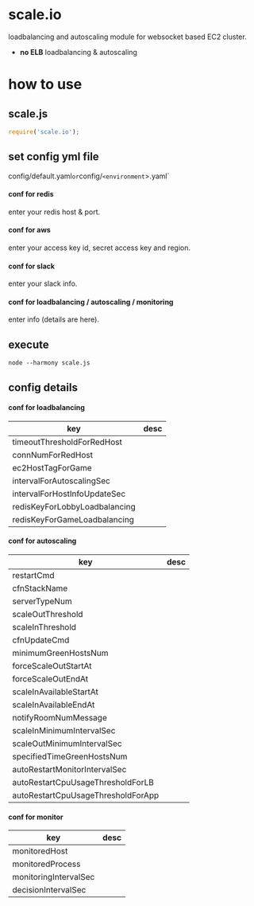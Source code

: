 # scale.io
loadbalancing and autoscaling module for websocket based EC2 cluster.

- **no ELB** loadbalancing & autoscaling

# how to use

## scale.js

```js
require('scale.io');
```

## set config yml file

config/default.yaml` or `config/`<environment`>.yaml`


#### conf for redis

enter your redis host & port.

#### conf for aws

enter your access key id, secret access key and region.

#### conf for slack

enter your slack info.

#### conf for loadbalancing / autoscaling / monitoring

enter info (details are here).

## execute

```
node --harmony scale.js
```


## config details

#### conf for loadbalancing

|key|desc|
|---|---|
|timeoutThresholdForRedHost||
|connNumForRedHost||
|ec2HostTagForGame||
|intervalForAutoscalingSec||
|intervalForHostInfoUpdateSec||
|redisKeyForLobbyLoadbalancing||
|redisKeyForGameLoadbalancing||

#### conf for autoscaling

|key|desc|
|---|---|
|restartCmd||
|cfnStackName||
|serverTypeNum||
|scaleOutThreshold||
|scaleInThreshold||
|cfnUpdateCmd||
|minimumGreenHostsNum||
|forceScaleOutStartAt||
|forceScaleOutEndAt||
|scaleInAvailableStartAt||
|scaleInAvailableEndAt||
|notifyRoomNumMessage||
|scaleInMinimumIntervalSec||
|scaleOutMinimumIntervalSec||
|specifiedTimeGreenHostsNum||
|autoRestartMonitorIntervalSec||
|autoRestartCpuUsageThresholdForLB||
|autoRestartCpuUsageThresholdForApp||

#### conf for monitor

|key|desc|
|---|---|
|monitoredHost||
|monitoredProcess||
|monitoringIntervalSec||
|decisionIntervalSec||
